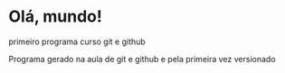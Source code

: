 # Olá, mundo!
 primeiro programa curso git e github
 
 Programa gerado na aula de git e github e pela primeira vez versionado
